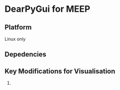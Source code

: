# **DearPyGui for MEEP**
## Platform
Linux only


## Depedencies

## Key Modifications for Visualisation
1. 
